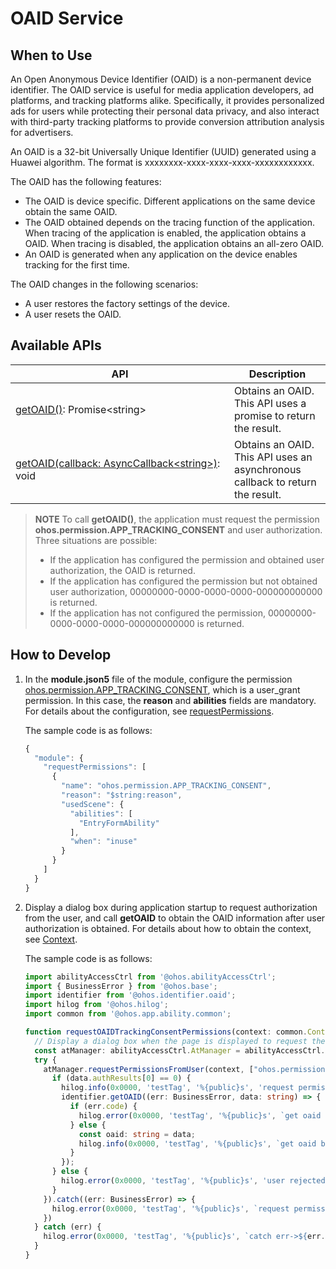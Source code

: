 # OAID Service

## When to Use

An Open Anonymous Device Identifier (OAID) is a non-permanent device identifier. The OAID service is useful for media application developers, ad platforms, and tracking platforms alike. Specifically, it provides personalized ads for users while protecting their personal data privacy, and also interact with third-party tracking platforms to provide conversion attribution analysis for advertisers.

An OAID is a 32-bit Universally Unique Identifier (UUID) generated using a Huawei algorithm. The format is xxxxxxxx-xxxx-xxxx-xxxx-xxxxxxxxxxxx.

The OAID has the following features:
- The OAID is device specific. Different applications on the same device obtain the same OAID.
- The OAID obtained depends on the tracing function of the application. When tracing of the application is enabled, the application obtains a OAID. When tracing is disabled, the application obtains an all-zero OAID.
- An OAID is generated when any application on the device enables tracking for the first time.

The OAID changes in the following scenarios:
- A user restores the factory settings of the device.
- A user resets the OAID.

## Available APIs

| API| Description|
| -------- | -------- |
| [getOAID()](../../reference/apis-ads-kit/js-apis-oaid.md#identifiergetoaid): Promise&lt;string&gt; | Obtains an OAID. This API uses a promise to return the result.|
| [getOAID(callback:&nbsp;AsyncCallback&lt;string&gt;)](../../reference/apis-ads-kit/js-apis-oaid.md#identifiergetoaid-1):&nbsp; void | Obtains an OAID. This API uses an asynchronous callback to return the result.|

> **NOTE**
> To call **getOAID()**, the application must request the permission **ohos.permission.APP_TRACKING_CONSENT** and user authorization. Three situations are possible:
>
> - If the application has configured the permission and obtained user authorization, the OAID is returned.
> - If the application has configured the permission but not obtained user authorization, 00000000-0000-0000-0000-000000000000 is returned.
> - If the application has not configured the permission, 00000000-0000-0000-0000-000000000000 is returned.


## How to Develop
1. In the **module.json5** file of the module, configure the permission [ohos.permission.APP_TRACKING_CONSENT](../../security/AccessToken/permissions-for-all.md#ohospermissionapp_tracking_consent), which is a user_grant permission. In this case, the **reason** and **abilities** fields are mandatory. For details about the configuration, see [requestPermissions](../../quick-start/module-configuration-file.md#requestpermissions).
   
   The sample code is as follows:
   
   ```ts
   {
     "module": {
       "requestPermissions": [
         {
           "name": "ohos.permission.APP_TRACKING_CONSENT",
           "reason": "$string:reason",
           "usedScene": {
             "abilities": [
               "EntryFormAbility"
             ],
             "when": "inuse"
           }
         }
       ]
     }
   }
   ```

2. Display a dialog box during application startup to request authorization from the user, and call **getOAID** to obtain the OAID information after user authorization is obtained. For details about how to obtain the context, see [Context](../../application-models/application-context-stage.md). 

   The sample code is as follows:

   ```ts
   import abilityAccessCtrl from '@ohos.abilityAccessCtrl';
   import { BusinessError } from '@ohos.base';
   import identifier from '@ohos.identifier.oaid';
   import hilog from '@ohos.hilog';
   import common from '@ohos.app.ability.common';
   
   function requestOAIDTrackingConsentPermissions(context: common.Context): void {
     // Display a dialog box when the page is displayed to request the user to grant the ad tracking permission.
     const atManager: abilityAccessCtrl.AtManager = abilityAccessCtrl.createAtManager();
     try {
       atManager.requestPermissionsFromUser(context, ["ohos.permission.APP_TRACKING_CONSENT"]).then((data) => {
         if (data.authResults[0] == 0) {
           hilog.info(0x0000, 'testTag', '%{public}s', 'request permission success');
           identifier.getOAID((err: BusinessError, data: string) => {
			 if (err.code) {
			   hilog.error(0x0000, 'testTag', '%{public}s', `get oaid failed, error: ${err.code} ${err.message}`);
			 } else {
			   const oaid: string = data;
			   hilog.info(0x0000, 'testTag', '%{public}s', `get oaid by callback success, oaid: ${oaid}`);
			 }
           });
         } else {
           hilog.error(0x0000, 'testTag', '%{public}s', 'user rejected');
         }
       }).catch((err: BusinessError) => {
         hilog.error(0x0000, 'testTag', '%{public}s', `request permission failed, error: ${err.code} ${err.message}`);
       })
     } catch (err) {
       hilog.error(0x0000, 'testTag', '%{public}s', `catch err->${err.code}, ${err.message}`);
     }
   }
   ```
